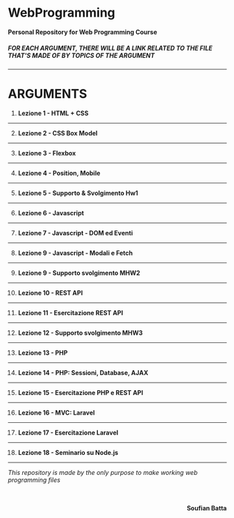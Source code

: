# WebProgramming
**Personal Repository for Web Programming Course**


##### FOR EACH ARGUMENT, THERE WILL BE A LINK RELATED TO THE FILE THAT'S MADE OF BY TOPICS OF THE ARGUMENT 

----------
# ARGUMENTS 
1. **Lezione 1 - HTML + CSS**
----------
2. **Lezione 2 - CSS Box Model**
----------
3. **Lezione 3 - Flexbox**
----------
4. **Lezione 4 - Position, Mobile**
----------
5. **Lezione 5 - Supporto & Svolgimento Hw1**
----------
6. **Lezione 6 - Javascript**
----------
7. **Lezione 7 - Javascript - DOM ed Eventi**
----------
8. **Lezione 9 - Javascript - Modali e Fetch**
----------
9. **Lezione 9 - Supporto svolgimento MHW2**
----------
10. **Lezione 10 - REST API**
----------
11. **Lezione 11 - Esercitazione REST API**
----------
12. **Lezione 12 - Supporto svolgimento MHW3**
----------
13. **Lezione 13 - PHP**
----------
14. **Lezione 14 - PHP: Sessioni, Database, AJAX**
----------
15. **Lezione 15 - 	Esercitazione PHP e REST API**
----------
16. **Lezione 16 - MVC: Laravel**
----------
17. **Lezione 17 - Esercitazione Laravel**
----------
18. **Lezione 18 - Seminario su Node.js**
----------





*This repository is made by the only purpose to make working web programming files*
<br><br><br>
<p style="text-align:right;"><b>Soufian Batta</b></p>